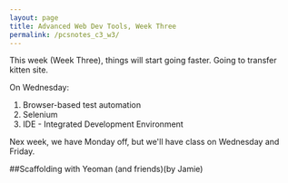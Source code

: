 ```yaml
---
layout: page
title: Advanced Web Dev Tools, Week Three
permalink: /pcsnotes_c3_w3/
---
```


This week (Week Three), things will start going faster. Going to transfer kitten site.

On Wednesday:

1. Browser-based test automation
2. Selenium
3. IDE - Integrated Development Environment

Nex week, we have Monday off, but we'll have class on Wednesday and Friday.

##Scaffolding with Yeoman (and friends)(by Jamie)

